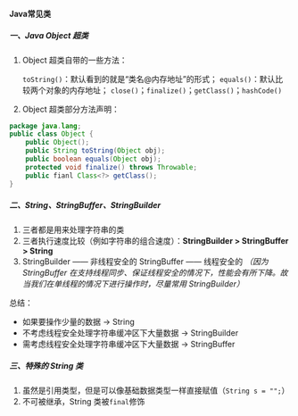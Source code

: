 #### Java常见类

##### 一、Java Object 超类

1. Object 超类自带的一些方法：

   `toString()`：默认看到的就是“类名@内存地址”的形式；
   `equals()`：默认比较两个对象的内存地址；
   `close()`；`finalize()`；`getClass()`；`hashCode()`

2. Object 超类部分方法声明：

````java
package java.lang;
public class Object {
    public Object();
    public String toString(Object obj);
    public boolean equals(Object obj);
    protected void finalize() throws Throwable;
    public fianl Class<?> getClass();
}
````

##### 二、String、StringBuffer、StringBuilder

1. 三者都是用来处理字符串的类
2. 三者执行速度比较（例如字符串的组合速度）：**StringBuilder > StringBuffer > String**
3. StringBuilder —— 非线程安全的
   StringBuffer —— 线程安全的
   *（因为 StringBuffer 在支持线程同步、保证线程安全的情况下，性能会有所下降。故当我们在单线程的情况下进行操作时，尽量常用 StringBuilder）*

总结：

* 如果要操作少量的数据 -> String
* 不考虑线程安全处理字符串缓冲区下大量数据 → StringBuilder
* 需考虑线程安全处理字符串缓冲区下大量数据 → StringBuffer

##### 三、特殊的 String 类

1. 虽然是引用类型，但是可以像基础数据类型一样直接赋值（`String s = "";`）
2. 不可被继承，String 类被`final`修饰
